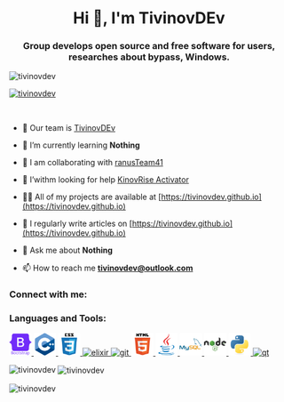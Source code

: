 <h1 align="center">Hi 👋, I'm TivinovDEv</h1>
<h3 align="center">Group develops open source and free software for users, researches about bypass, Windows.</h3>

<p align="left"> <img src="https://komarev.com/ghpvc/?username=tivinovdev&label=Profile%20views&color=0e75b6&style=flat" alt="tivinovdev" /> </p>

<p align="left"> <a href="https://github.com/ryo-ma/github-profile-trophy"><img src="https://github-profile-trophy.vercel.app/?username=tivinovdev" alt="tivinovdev" /></a> </p>

<p align="left"> <a href="https://twitter.com/" target="blank"><img src="https://img.shields.io/twitter/follow/?logo=twitter&style=for-the-badge" alt="" /></a> </p>

- 🔭 Our team is [TivinovDEv](https://tivinovdev.github.io)

- 🌱 I’m currently learning **Nothing**

- 👯 I am collaborating with [ranusTeam41](https://github.com/ranusTeam41)

- 🤝 I’withm looking for help [KinovRise Activator](https://ranusteam41.github.io/ranusteam.github.io)

- 👨‍💻 All of my projects are available at [https://tivinovdev.github.io](https://tivinovdev.github.io)

- 📝 I regularly write articles on [https://tivinovdev.github.io](https://tivinovdev.github.io)

- 💬 Ask me about **Nothing**

- 📫 How to reach me **tivinovdev@outlook.com**

<h3 align="left">Connect with me:</h3>
<p align="left">
</p>

<h3 align="left">Languages and Tools:</h3>
<p align="left"> <a href="https://getbootstrap.com" target="_blank" rel="noreferrer"> <img src="https://raw.githubusercontent.com/devicons/devicon/master/icons/bootstrap/bootstrap-plain-wordmark.svg" alt="bootstrap" width="40" height="40"/> </a> <a href="https://www.w3schools.com/cpp/" target="_blank" rel="noreferrer"> <img src="https://raw.githubusercontent.com/devicons/devicon/master/icons/cplusplus/cplusplus-original.svg" alt="cplusplus" width="40" height="40"/> </a> <a href="https://www.w3schools.com/css/" target="_blank" rel="noreferrer"> <img src="https://raw.githubusercontent.com/devicons/devicon/master/icons/css3/css3-original-wordmark.svg" alt="css3" width="40" height="40"/> </a> <a href="https://elixir-lang.org" target="_blank" rel="noreferrer"> <img src="https://www.vectorlogo.zone/logos/elixir-lang/elixir-lang-icon.svg" alt="elixir" width="40" height="40"/> </a> <a href="https://git-scm.com/" target="_blank" rel="noreferrer"> <img src="https://www.vectorlogo.zone/logos/git-scm/git-scm-icon.svg" alt="git" width="40" height="40"/> </a> <a href="https://www.w3.org/html/" target="_blank" rel="noreferrer"> <img src="https://raw.githubusercontent.com/devicons/devicon/master/icons/html5/html5-original-wordmark.svg" alt="html5" width="40" height="40"/> </a> <a href="https://www.java.com" target="_blank" rel="noreferrer"> <img src="https://raw.githubusercontent.com/devicons/devicon/master/icons/java/java-original.svg" alt="java" width="40" height="40"/> </a> <a href="https://www.mysql.com/" target="_blank" rel="noreferrer"> <img src="https://raw.githubusercontent.com/devicons/devicon/master/icons/mysql/mysql-original-wordmark.svg" alt="mysql" width="40" height="40"/> </a> <a href="https://nodejs.org" target="_blank" rel="noreferrer"> <img src="https://raw.githubusercontent.com/devicons/devicon/master/icons/nodejs/nodejs-original-wordmark.svg" alt="nodejs" width="40" height="40"/> </a> <a href="https://www.python.org" target="_blank" rel="noreferrer"> <img src="https://raw.githubusercontent.com/devicons/devicon/master/icons/python/python-original.svg" alt="python" width="40" height="40"/> </a> <a href="https://www.qt.io/" target="_blank" rel="noreferrer"> <img src="https://upload.wikimedia.org/wikipedia/commons/0/0b/Qt_logo_2016.svg" alt="qt" width="40" height="40"/> </a> </p>

<p><img align="left" src="https://github-readme-stats.vercel.app/api/top-langs?username=tivinovdev&show_icons=true&locale=en&layout=compact" alt="tivinovdev" /></p>

<p>&nbsp;<img align="center" src="https://github-readme-stats.vercel.app/api?username=tivinovdev&show_icons=true&locale=en" alt="tivinovdev" /></p>

<p><img align="center" src="https://github-readme-streak-stats.herokuapp.com/?user=tivinovdev&" alt="tivinovdev" /></p>
